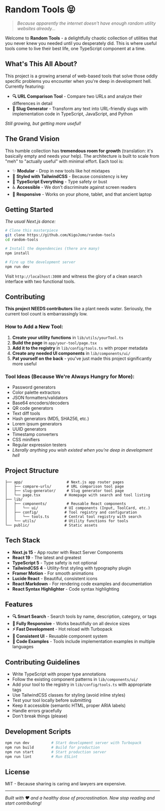 # Random Tools 😝

> _Because apparently the internet doesn't have enough random utility websites already..._

Welcome to **Random Tools** - a delightfully chaotic collection of utilities that you never knew you needed until you desperately did. This is where useful tools come to live their best life, one TypeScript component at a time.

## What's This All About?

This project is a growing arsenal of web-based tools that solve those oddly specific problems you encounter when you're deep in development hell. Currently featuring:

- **🔍 URL Comparison Tool** - Compare two URLs and analyze their differences in detail
- **🔗 Slug Generator** - Transform any text into URL-friendly slugs with implementation code in TypeScript, JavaScript, and Python

_Still growing, but getting more useful!_

## The Grand Vision

This humble collection has **tremendous room for growth** (translation: it's basically empty and needs your help). The architecture is built to scale from "meh" to "actually useful" with minimal effort. Each tool is:

- ✨ **Modular** - Drop in new tools like hot mixtapes
- 🎨 **Styled with TailwindCSS** - Because consistency is key
- 🔧 **TypeScript Everything** - Type safety or bust
- ♿ **Accessible** - We don't discriminate against screen readers
- 📱 **Responsive** - Works on your phone, tablet, and that ancient laptop

## Getting Started

_The usual Next.js dance:_

```bash
# Clone this masterpiece
git clone https://github.com/KigoJomo/random-tools
cd random-tools

# Install the dependencies (there are many)
npm install

# Fire up the development server
npm run dev
```

Visit `http://localhost:3000` and witness the glory of a clean search interface with two functional tools.

## Contributing

**This project NEEDS contributors** like a plant needs water. Seriously, the current tool count is embarrassingly low.

### How to Add a New Tool:

1. **Create your utility functions** in `lib/utils/yourTool.ts`
2. **Build the page** in `app/your-tool/page.tsx`
3. **Add it to the registry** in `lib/config/tools.ts` with proper metadata
4. **Create any needed UI components** in `lib/components/ui/`
5. **Pat yourself on the back** - you've just made this project significantly more useful

### Tool Ideas (Because We're Always Hungry for More):

- Password generators
- Color palette extractors
- JSON formatters/validators
- Base64 encoders/decoders
- QR code generators
- Text diff tools
- Hash generators (MD5, SHA256, etc.)
- Lorem ipsum generators
- UUID generators
- Timestamp converters
- CSS minifiers
- Regular expression testers
- _Literally anything you wish existed when you're deep in development hell_

## Project Structure

```
├── app/                    # Next.js app router pages
│   ├── compare-urls/       # URL comparison tool page
│   ├── slug-generator/     # Slug generator tool page
│   └── page.tsx           # Homepage with search and tool listing
├── lib/
│   ├── components/         # Reusable React components
│   │   └── ui/            # UI components (Input, ToolCard, etc.)
│   ├── config/            # Tool registry and configuration
│   │   └── tools.ts       # Central tool registry with search
│   └── utils/             # Utility functions for tools
└── public/                # Static assets
```

## Tech Stack

- **Next.js 15** - App router with React Server Components
- **React 19** - The latest and greatest
- **TypeScript 5** - Type safety is not optional
- **TailwindCSS 4** - Utility-first styling with typography plugin
- **Framer Motion** - For smooth animations
- **Lucide React** - Beautiful, consistent icons
- **React Markdown** - For rendering code examples and documentation
- **React Syntax Highlighter** - Code syntax highlighting

## Features

- **🔍 Smart Search** - Search tools by name, description, category, or tags
- **📱 Fully Responsive** - Works beautifully on all device sizes
- **⚡ Fast Development** - Hot reload with Turbopack
- **🎨 Consistent UI** - Reusable component system
- **📖 Code Examples** - Tools include implementation examples in multiple languages

## Contributing Guidelines

- Write TypeScript with proper type annotations
- Follow the existing component patterns in `lib/components/ui/`
- Add your tool to the registry in `lib/config/tools.ts` with appropriate tags
- Use TailwindCSS classes for styling (avoid inline styles)
- Test your tool locally before submitting
- Keep it accessible (semantic HTML, proper ARIA labels)
- Handle errors gracefully
- Don't break things (please)

## Development Scripts

```bash
npm run dev          # Start development server with Turbopack
npm run build        # Build for production
npm run start        # Start production server
npm run lint         # Run ESLint
```

## License

MIT - Because sharing is caring and lawyers are expensive.

---

_Built with ❤️ and a healthy dose of procrastination. Now stop reading and start contributing!_
